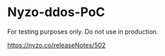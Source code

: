 # Nyzo-ddos-PoC
For testing purposes only. Do not use in production.

https://nyzo.co/releaseNotes/502
